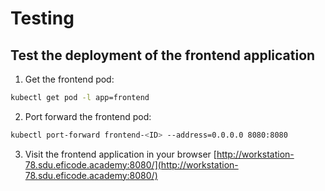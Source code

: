 # Testing

## Test the deployment of the frontend application

1. Get the frontend pod:

````bash
kubectl get pod -l app=frontend
````

2. Port forward the frontend pod:

````bash
kubectl port-forward frontend-<ID> --address=0.0.0.0 8080:8080
````

3. Visit the frontend application in your browser [http://workstation-78.sdu.eficode.academy:8080/](http://workstation-78.sdu.eficode.academy:8080/)